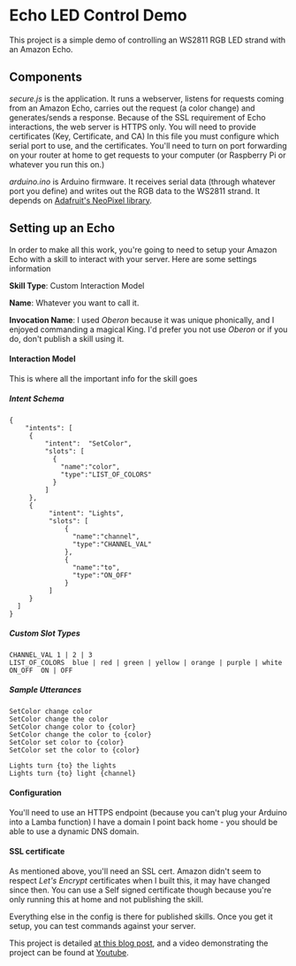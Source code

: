 # Echo LED Control Demo

This project is a simple demo of controlling an WS2811 RGB LED strand with an Amazon Echo.

## Components

_secure.js_ is the application. It runs a webserver, listens for requests coming from an Amazon Echo,
carries out the request (a color change) and generates/sends a response. Because of the SSL requirement of
Echo interactions, the web server is HTTPS only. You will need to provide certificates (Key, Certificate, and CA) In this file you must configure which serial port to use, and the certificates. You'll need to turn on port forwarding on your router at home to get requests to your computer (or Raspberry Pi or whatever you run this on.)

_arduino.ino_ is Arduino firmware. It receives serial data (through whatever port you define) and writes out the RGB data to the WS2811 strand. It depends on [Adafruit's NeoPixel library](https://github.com/adafruit/Adafruit_NeoPixel).

## Setting up an Echo
In order to make all this work, you're going to need to setup your Amazon Echo with a skill to interact with your server. Here are some settings information

__Skill Type__: Custom Interaction Model

__Name__: Whatever you want to call it.

__Invocation Name__: I used _Oberon_ because it was unique phonically, and I enjoyed commanding a magical King. I'd prefer you not use _Oberon_ or if you do, don't publish a skill using it.

#### Interaction Model
This is where all the important info for the skill goes
##### Intent Schema
```
{
    "intents": [
     {
         "intent":  "SetColor",
         "slots": [
           {
             "name":"color",
             "type":"LIST_OF_COLORS"
           }
         ]
     },
     {
          "intent": "Lights",
          "slots": [
              {
                "name":"channel",
                "type":"CHANNEL_VAL"
              },
              {
                "name":"to",
                "type":"ON_OFF"
              }              
          ]
     }
  ]
}
```
##### Custom Slot Types
```
CHANNEL_VAL	1 | 2 | 3
LIST_OF_COLORS	blue | red | green | yellow | orange | purple | white
ON_OFF	ON | OFF
```

##### Sample Utterances
```
SetColor change color
SetColor change the color
SetColor change color to {color}
SetColor change the color to {color}
SetColor set color to {color}
SetColor set the color to {color}

Lights turn {to} the lights
Lights turn {to} light {channel}
```

#### Configuration
You'll need to use an HTTPS endpoint (because you can't plug your Arduino into a Lamba function) I have a domain I point back home - you should be able to use a dynamic DNS domain.

#### SSL certificate
As mentioned above, you'll need an SSL cert. Amazon didn't seem to respect _Let's Encrypt_ certificates when I built this, it may have changed since then. You can use a Self signed certificate though because you're only running this at home and not publishing the skill.

Everything else in the config is there for published skills. Once you get it setup, you can test commands against your server.



This project is detailed [at this blog post](https://aaroneiche.com/2016/01/03/weekend-project-amazon-echo-led-control/), and a video demonstrating the project can be found at [Youtube](https://www.youtube.com/watch?v=5xa14FRIol0).

